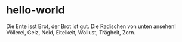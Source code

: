 # hello-world

Die Ente isst Brot, der Brot ist gut.
Die Radischen von unten ansehen!
Völlerei, Geiz, Neid, Eitelkeit, Wollust, Trägheit, Zorn.
